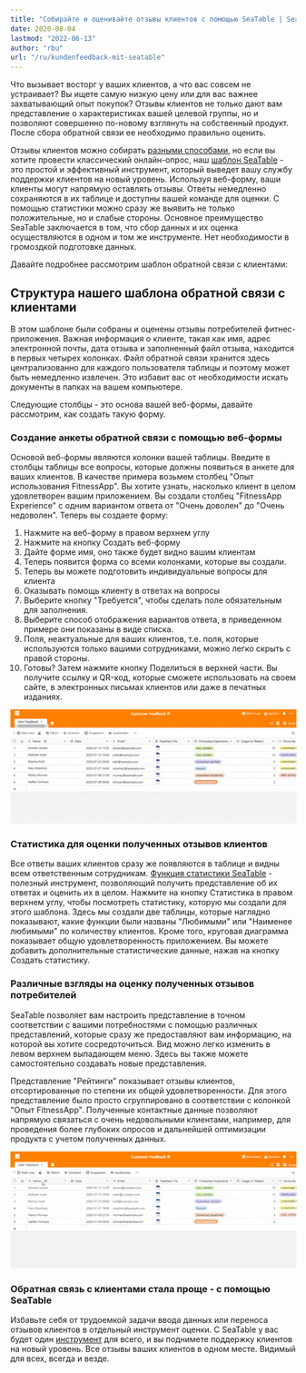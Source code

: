 ```yaml
---
title: "Собирайте и оценивайте отзывы клиентов с помощью SeaTable | SeaTable"
date: 2020-08-04
lastmod: "2022-06-13"
author: "rbu"
url: "/ru/kundenfeedback-mit-seatable"
---
```


Что вызывает восторг у ваших клиентов, а что вас совсем не устраивает? Вы ищете самую низкую цену или для вас важнее захватывающий опыт покупок? Отзывы клиентов не только дают вам представление о характеристиках вашей целевой группы, но и позволяют совершенно по-новому взглянуть на собственный продукт. После сбора обратной связи ее необходимо правильно оценить.

Отзывы клиентов можно собирать [разными способами](https://blog.hubspot.de/service/kundenfeedback), но если вы хотите провести классический онлайн-опрос, наш [шаблон SeaTable](https://seatable.io/ru/vorlage/ku9n1tyosmmho-8trn7rdg/) - это простой и эффективный инструмент, который выведет вашу службу поддержки клиентов на новый уровень. Используя веб-форму, ваши клиенты могут напрямую оставлять отзывы. Ответы немедленно сохраняются в их таблице и доступны вашей команде для оценки. С помощью статистики можно сразу же выявить не только положительные, но и слабые стороны. Основное преимущество SeaTable заключается в том, что сбор данных и их оценка осуществляются в одном и том же инструменте. Нет необходимости в громоздкой подготовке данных.

Давайте подробнее рассмотрим шаблон обратной связи с клиентами:

## Структура нашего шаблона обратной связи с клиентами

В этом шаблоне были собраны и оценены отзывы потребителей фитнес-приложения. Важная информация о клиенте, такая как имя, адрес электронной почты, дата отзыва и заполненный файл отзыва, находится в первых четырех колонках. Файл обратной связи хранится здесь централизованно для каждого пользователя таблицы и поэтому может быть немедленно извлечен. Это избавит вас от необходимости искать документы в папках на вашем компьютере.

Следующие столбцы - это основа вашей веб-формы, давайте рассмотрим, как создать такую форму.

### Создание анкеты обратной связи с помощью веб-формы

Основой веб-формы являются колонки вашей таблицы. Введите в столбцы таблицы все вопросы, которые должны появиться в анкете для ваших клиентов. В качестве примера возьмем столбец "Опыт использования FitnessApp". Вы хотите узнать, насколько клиент в целом удовлетворен вашим приложением. Вы создали столбец "FitnessApp Experience" с одним вариантом ответа от "Очень доволен" до "Очень недоволен". Теперь вы создаете форму:

1. Нажмите на веб-форму в правом верхнем углу
2. Нажмите на кнопку Создать веб-форму
3. Дайте форме имя, оно также будет видно вашим клиентам
4. Теперь появится форма со всеми колонками, которые вы создали.
5. Теперь вы можете подготовить индивидуальные вопросы для клиента
6. Оказывать помощь клиенту в ответах на вопросы
7. Выберите кнопку "Требуется", чтобы сделать поле обязательным для заполнения.
8. Выберите способ отображения вариантов ответа, в приведенном примере они показаны в виде списка.
9. Поля, неактуальные для ваших клиентов, т.е. поля, которые используются только вашими сотрудниками, можно легко скрыть с правой стороны.
10. Готовы? Затем нажмите кнопку Поделиться в верхней части. Вы получите ссылку и QR-код, которые сможете использовать на своем сайте, в электронных письмах клиентов или даже в печатных изданиях.

![Веб-форма для создания отзывов клиентов](images/Kundenfeedback-Formularerstellung-langsamer-1.gif)

### Статистика для оценки полученных отзывов клиентов

Все ответы ваших клиентов сразу же появляются в таблице и видны всем ответственным сотрудникам. [Функция статистики SeaTable](https://seatable.io/ru/docs/handbuch/seatable-nutzen/statistiken/) - полезный инструмент, позволяющий получить представление об их ответах и оценить их в целом. Нажмите на кнопку Статистика в правом верхнем углу, чтобы посмотреть статистику, которую мы создали для этого шаблона. Здесь мы создали две таблицы, которые наглядно показывают, какие функции были названы "Любимыми" или "Наименее любимыми" по количеству клиентов. Кроме того, круговая диаграмма показывает общую удовлетворенность приложением. Вы можете добавить дополнительные статистические данные, нажав на кнопку Создать статистику.

### Различные взгляды на оценку полученных отзывов потребителей

SeaTable позволяет вам настроить представление в точном соответствии с вашими потребностями с помощью различных представлений, которые сразу же предоставляют вам информацию, на которой вы хотите сосредоточиться. Вид можно легко изменить в левом верхнем выпадающем меню. Здесь вы также можете самостоятельно создавать новые представления.

Представление "Рейтинги" показывает отзывы клиентов, отсортированные по степени их общей удовлетворенности. Для этого представление было просто сгруппировано в соответствии с колонкой "Опыт FitnessApp". Полученные контактные данные позволяют напрямую связаться с очень недовольными клиентами, например, для проведения более глубоких опросов и дальнейшей оптимизации продукта с учетом полученных данных.

![](images/Kundenfeedback-unterschiedliche-Ansichten-langsamer-1.gif)

### Обратная связь с клиентами стала проще - с помощью SeaTable

Избавьте себя от трудоемкой задачи ввода данных или переноса отзывов клиентов в отдельный инструмент оценки. С SeaTable у вас будет один [инструмент](https://seatable.io/ru/vorlage/ku9n1tyosmmho-8trn7rdg/) для всего, и вы поднимете поддержку клиентов на новый уровень. Все отзывы ваших клиентов в одном месте. Видимый для всех, всегда и везде.
